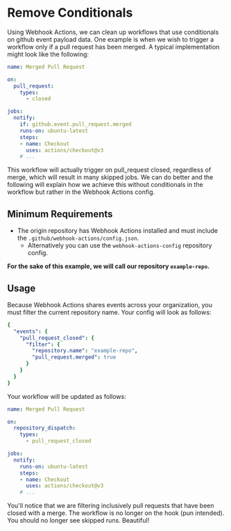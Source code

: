 # Remove Conditionals
Using Webhook Actions, we can clean up workflows that use conditionals on github event payload data. One example is when we wish 
to trigger a workflow only if a pull request has been merged. A typical implementation might look like the following:

```yaml
name: Merged Pull Request

on:
  pull_request:
    types:
      - closed

jobs:
  notify:
    if: github.event.pull_request.merged
    runs-on: ubuntu-latest
    steps:
    - name: Checkout
      uses: actions/checkout@v3
    # ...
```

This workflow will actually trigger on pull_request closed, regardless of merge, which will result in many skipped jobs. We can do better and the 
following will explain how we achieve this without conditionals in the workflow but rather in the Webhook Actions config.

## Minimum Requirements
- The origin repository has Webhook Actions installed and must include the `.github/webhook-actions/config.json`.
  - Alternatively you can use the `webhook-actions-config` repository config.

**For the sake of this example, we will call our repository `example-repo`.**

## Usage

Because Webhook Actions shares events across your organization, you must filter the current repository name. Your config
will look as follows:

```yaml
{
  "events": {
    "pull_request_closed": {
      "filter": {
        "repository.name": "example-repo",
        "pull_request.merged": true
      }
    }
  }
}
```

Your workflow will be updated as follows:

```yaml
name: Merged Pull Request

on:
  repository_dispatch:
    types:
      - pull_request_closed

jobs:
  notify:
    runs-on: ubuntu-latest
    steps:
    - name: Checkout
      uses: actions/checkout@v3
    # ...
```

You'll notice that we are filtering inclusively pull requests that have been closed with a merge. The workflow is no longer on the hook (pun intended).
You should no longer see skipped runs. Beautiful!
